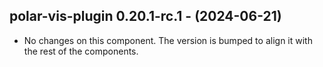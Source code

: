   ## polar-vis-plugin 0.20.1-rc.1 - (2024-06-21)
  
  * No changes on this component. The version is bumped to align it
    with the rest of the components.
